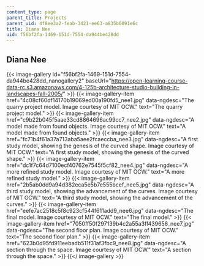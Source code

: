 ```yaml
---
content_type: page
parent_title: Projects
parent_uid: 4f8ee3a2-feab-3421-ee63-a835b6091e6c
title: Diana Nee
uid: f56bf2fa-1469-151d-7554-da944be428dd
---
```


Diana Nee
---------
{{< image-gallery id="f56bf2fa-1469-151d-7554-da944be428dd_nanogallery2" baseUrl="https://open-learning-course-data-rc.s3.amazonaws.com/4-125b-architecture-studio-building-in-landscapes-fall-2005/" >}}
{{< image-gallery-item href="4c08cf60df14170b19069ed00a190fd5_nee1.jpg" data-ngdesc="The quarry project model. Image courtesy of MIT OCW." text="The quarry project model." >}}
{{< image-gallery-item href="c9b22b045f5aae33cd8864696ac99cc7_nee2.jpg" data-ngdesc="A model made from found objects. Image courtesy of MIT OCW." text="A model made from found objects." >}}
{{< image-gallery-item href="fc71b4f61a37a713aba5aee2fcaeccba_nee3.jpg" data-ngdesc="A first study model, showing the genesis of the curved shape. Image courtesy of MIT OCW." text="A first study model, showing the genesis of the curved shape." >}}
{{< image-gallery-item href="dc1f7c64d7100ecf40762e7545f5cf82_nee4.jpg" data-ngdesc="A more refined study model. Image courtesy of MIT OCW." text="A more refined study model." >}}
{{< image-gallery-item href="2b5ab0dd9a94d382eca5e5b7e555bcef_nee5.jpg" data-ngdesc="A third study model, showing the advancement of the curves. Image courtesy of MIT OCW." text="A third study model, showing the advancement of the curves." >}}
{{< image-gallery-item href="eefe7ac2518c5f8c923cf544f611add9_nee6.jpg" data-ngdesc="The final model. Image courtesy of MIT OCW." text="The final model." >}}
{{< image-gallery-item href="7050ff50f297139b4c2a55a3ff439656_nee7.jpg" data-ngdesc="The second floor plan. Image courtesy of MIT OCW." text="The second floor plan." >}}
{{< image-gallery-item href="623b0d95fd911eebadb511f31af3fbc9_nee8.jpg" data-ngdesc="A section through the space. Image courtesy of MIT OCW." text="A section through the space." >}}
{{</ image-gallery >}}